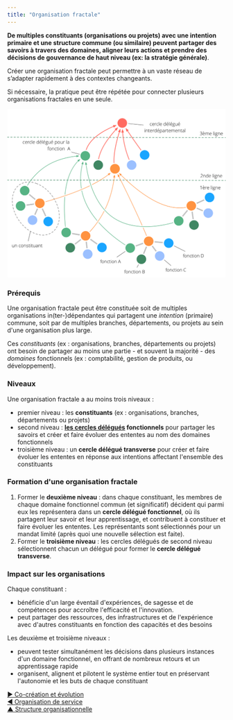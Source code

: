 ```yaml
---
title: "Organisation fractale"
---
```



**De multiples constituants (organisations ou projets) avec une intention primaire et une structure commune (ou similaire) peuvent partager des savoirs à travers des domaines, aligner leurs actions et prendre des décisions de gouvernance de haut niveau (ex: la stratégie générale)**.

Créer une organisation fractale peut permettre à un vaste réseau de s’adapter rapidement à des contextes changeants.

Si nécessaire, la pratique peut être répétée pour connecter plusieurs organisations fractales en une seule.

![Organisation fractale](img/structural-patterns/fractal-organization.png)

### Prérequis

Une organisation fractale peut être constituée soit de multiples organisations in(ter-)dépendantes qui partagent une <dfn data-info="Intention: La motivation d&apos;un groupe ou d&apos;une personne pour répondre à une situation particulière.">intention</dfn> (primaire) commune, soit par de multiples branches, départements, ou projets au sein d'une organisation plus large.

Ces <dfn data-info="Constituant: Une équipe (par exemple un cercle, une équipe, un département, une branche, un projet ou une organisation) qui délègue l&apos;autorité à un représentant pour agir en leur nom dans d&apos;autres équipes ou organisations.">constituants</dfn> (ex : organisations, branches, départements ou projets) ont besoin de partager au moins une partie - et souvent la majorité - des <dfn data-info="Domaine: Une zone d&apos;influence, d’activité et de prise de décisions distincte au sein d&apos;une organisation.">domaines</dfn> fonctionnels (ex : comptabilité, gestion de produits, ou développement).

### Niveaux

Une organisation fractale a au moins trois niveaux :

- premier niveau : les **constituants** (ex : organisations, branches, départements ou projets)
- second niveau : **[les cercles délégués](delegate-circle.html) fonctionnels** pour partager les savoirs et créer et faire évoluer des ententes au nom des domaines fonctionnels
- troisième niveau : un **cercle délégué transverse** pour créer et faire évoluer les ententes en réponse aux intentions affectant l'ensemble des constituants

### Formation d'une organisation fractale

1. Former le **deuxième niveau** : dans chaque constituant, les membres de chaque domaine fonctionnel commun (et significatif) décident qui parmi eux les représentera dans un **cercle délégué fonctionnel**, où ils partagent leur savoir et leur apprentissage, et contribuent à constituer et faire évoluer les ententes. Les représentants sont sélectionnés pour un mandat limité (après quoi une nouvelle sélection est faite).
2. Former le **troisième niveau** : les cercles délégués de second niveau sélectionnent chacun un délégué pour former le **cercle délégué transverse**.

### Impact sur les organisations

Chaque constituant :

- bénéficie d'un large éventail d'expériences, de sagesse et de compétences pour accroître l'efficacité et l'innovation.
- peut partager des ressources, des infrastructures et de l'expérience avec d'autres constituants en fonction des capacités et des besoins

Les deuxième et troisième niveaux :

- peuvent tester simultanément les décisions dans plusieurs instances d'un domaine fonctionnel, en offrant de nombreux retours et un apprentissage rapide
- organisent, alignent et pilotent le système entier tout en préservant l'autonomie et les buts de chaque constituant

[&#9654; Co-création et évolution](co-creation-and-evolution.html)<br/>[&#9664; Organisation de service](service-organization.html)<br/>[&#9650; Structure organisationnelle](organizational-structure.html)

